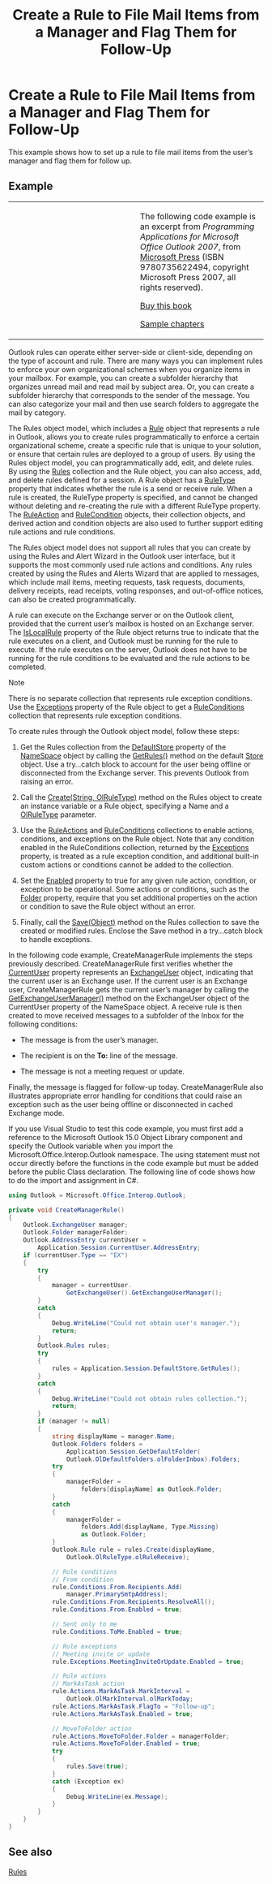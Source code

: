 ﻿---
title: 'Create a Rule to File Mail Items from a Manager and Flag Them for Follow-Up'
TOCTitle: 'Create a Rule to File Mail Items from a Manager and Flag Them for Follow-Up'
ms:assetid: c50578c2-15de-4d5f-87d9-d6162034f083
ms:mtpsurl: https://msdn.microsoft.com/en-us/library/Ff424477(v=office.15)
ms:contentKeyID: 55119880
ms.date: 07/24/2014
mtps_version: v=office.15
dev_langs:
- csharp
---

# Create a Rule to File Mail Items from a Manager and Flag Them for Follow-Up

This example shows how to set up a rule to file mail items from the user’s manager and flag them for follow up.

## Example

<table>
<colgroup>
<col style="width: 50%" />
<col style="width: 50%" />
</colgroup>
<tbody>
<tr class="odd">
<td><p></p></td>
<td><p>The following code example is an excerpt from <em>Programming Applications for Microsoft Office Outlook 2007</em>, from <a href="http://www.microsoft.com/learning/books/default.mspx">Microsoft Press</a> (ISBN 9780735622494, copyright Microsoft Press 2007, all rights reserved).</p>
<p><a href="http://www.amazon.com/gp/product/0735622493?ie=utf8%26tag=msmsdn-20%26linkcode=as2%26camp=1789%26creative=9325%26creativeasin=0735622493">Buy this book</a></p>
<p><a href="https://msdn.microsoft.com/en-us/library/cc513844(v=office.15)">Sample chapters</a></p></td>
</tr>
</tbody>
</table>


Outlook rules can operate either server-side or client-side, depending on the type of account and rule. There are many ways you can implement rules to enforce your own organizational schemes when you organize items in your mailbox. For example, you can create a subfolder hierarchy that organizes unread mail and read mail by subject area. Or, you can create a subfolder hierarchy that corresponds to the sender of the message. You can also categorize your mail and then use search folders to aggregate the mail by category.

The Rules object model, which includes a [Rule](https://msdn.microsoft.com/en-us/library/bb647152\(v=office.15\)) object that represents a rule in Outlook, allows you to create rules programmatically to enforce a certain organizational scheme, create a specific rule that is unique to your solution, or ensure that certain rules are deployed to a group of users. By using the Rules object model, you can programmatically add, edit, and delete rules. By using the [Rules](https://msdn.microsoft.com/en-us/library/bb622788\(v=office.15\)) collection and the Rule object, you can also access, add, and delete rules defined for a session. A Rule object has a [RuleType](https://msdn.microsoft.com/en-us/library/bb645613\(v=office.15\)) property that indicates whether the rule is a send or receive rule. When a rule is created, the RuleType property is specified, and cannot be changed without deleting and re-creating the rule with a different RuleType property. The [RuleAction](https://msdn.microsoft.com/en-us/library/bb644297\(v=office.15\)) and [RuleCondition](https://msdn.microsoft.com/en-us/library/bb612469\(v=office.15\)) objects, their collection objects, and derived action and condition objects are also used to further support editing rule actions and rule conditions.

The Rules object model does not support all rules that you can create by using the Rules and Alert Wizard in the Outlook user interface, but it supports the most commonly used rule actions and conditions. Any rules created by using the Rules and Alerts Wizard that are applied to messages, which include mail items, meeting requests, task requests, documents, delivery receipts, read receipts, voting responses, and out-of-office notices, can also be created programmatically.

A rule can execute on the Exchange server or on the Outlook client, provided that the current user’s mailbox is hosted on an Exchange server. The [IsLocalRule](https://msdn.microsoft.com/en-us/library/bb647386\(v=office.15\)) property of the Rule object returns true to indicate that the rule executes on a client, and Outlook must be running for the rule to execute. If the rule executes on the server, Outlook does not have to be running for the rule conditions to be evaluated and the rule actions to be completed.


> [!NOTE]
> <P>There is no separate collection that represents rule exception conditions. Use the <A href="https://msdn.microsoft.com/en-us/library/bb609880(v=office.15)">Exceptions</A> property of the Rule object to get a <A href="https://msdn.microsoft.com/en-us/library/bb610965(v=office.15)">RuleConditions</A> collection that represents rule exception conditions.</P>



To create rules through the Outlook object model, follow these steps:

1.  Get the Rules collection from the [DefaultStore](https://msdn.microsoft.com/en-us/library/bb623164\(v=office.15\)) property of the [NameSpace](https://msdn.microsoft.com/en-us/library/bb645857\(v=office.15\)) object by calling the [GetRules()](https://msdn.microsoft.com/en-us/library/bb609979\(v=office.15\)) method on the default [Store](https://msdn.microsoft.com/en-us/library/bb609139\(v=office.15\)) object. Use a try…catch block to account for the user being offline or disconnected from the Exchange server. This prevents Outlook from raising an error.

2.  Call the [Create(String, OlRuleType)](https://msdn.microsoft.com/en-us/library/bb643857\(v=office.15\)) method on the Rules object to create an instance variable or a Rule object, specifying a Name and a [OlRuleType](https://msdn.microsoft.com/en-us/library/bb645776\(v=office.15\)) parameter.

3.  Use the [RuleActions](https://msdn.microsoft.com/en-us/library/bb610113\(v=office.15\)) and [RuleConditions](https://msdn.microsoft.com/en-us/library/bb610965\(v=office.15\)) collections to enable actions, conditions, and exceptions on the Rule object. Note that any condition enabled in the RuleConditions collection, returned by the [Exceptions](https://msdn.microsoft.com/en-us/library/bb609880\(v=office.15\)) property, is treated as a rule exception condition, and additional built-in custom actions or conditions cannot be added to the collection.

4.  Set the [Enabled](https://msdn.microsoft.com/en-us/library/bb609147\(v=office.15\)) property to true for any given rule action, condition, or exception to be operational. Some actions or conditions, such as the [Folder](https://msdn.microsoft.com/en-us/library/bb646755\(v=office.15\)) property, require that you set additional properties on the action or condition to save the Rule object without an error.

5.  Finally, call the [Save(Object)](https://msdn.microsoft.com/en-us/library/bb610738\(v=office.15\)) method on the Rules collection to save the created or modified rules. Enclose the Save method in a try…catch block to handle exceptions.

In the following code example, CreateManagerRule implements the steps previously described. CreateManagerRule first verifies whether the [CurrentUser](https://msdn.microsoft.com/en-us/library/bb622574\(v=office.15\)) property represents an [ExchangeUser](https://msdn.microsoft.com/en-us/library/bb609574\(v=office.15\)) object, indicating that the current user is an Exchange user. If the current user is an Exchange user, CreateManagerRule gets the current user’s manager by calling the [GetExchangeUserManager()](https://msdn.microsoft.com/en-us/library/bb646656\(v=office.15\)) method on the ExchangeUser object of the CurrentUser property of the NameSpace object. A receive rule is then created to move received messages to a subfolder of the Inbox for the following conditions:

  - The message is from the user’s manager.

  - The recipient is on the **To:** line of the message.

  - The message is not a meeting request or update.

Finally, the message is flagged for follow-up today. CreateManagerRule also illustrates appropriate error handling for conditions that could raise an exception such as the user being offline or disconnected in cached Exchange mode.

If you use Visual Studio to test this code example, you must first add a reference to the Microsoft Outlook 15.0 Object Library component and specify the Outlook variable when you import the Microsoft.Office.Interop.Outlook namespace. The using statement must not occur directly before the functions in the code example but must be added before the public Class declaration. The following line of code shows how to do the import and assignment in C\#.

``` csharp
using Outlook = Microsoft.Office.Interop.Outlook;
```

``` csharp
private void CreateManagerRule()
{
    Outlook.ExchangeUser manager;
    Outlook.Folder managerFolder;
    Outlook.AddressEntry currentUser =
        Application.Session.CurrentUser.AddressEntry;
    if (currentUser.Type == "EX")
    {
        try
        {
            manager = currentUser.
                GetExchangeUser().GetExchangeUserManager();
        }
        catch
        {
            Debug.WriteLine("Could not obtain user's manager.");
            return;
        }
        Outlook.Rules rules;
        try
        {
            rules = Application.Session.DefaultStore.GetRules();
        }
        catch
        {
            Debug.WriteLine("Could not obtain rules collection.");
            return;
        }
        if (manager != null)
        {
            string displayName = manager.Name;
            Outlook.Folders folders =
                Application.Session.GetDefaultFolder(
                Outlook.OlDefaultFolders.olFolderInbox).Folders;
            try
            {
                managerFolder =
                    folders[displayName] as Outlook.Folder;
            }
            catch
            {
                managerFolder =
                    folders.Add(displayName, Type.Missing)
                    as Outlook.Folder;
            }
            Outlook.Rule rule = rules.Create(displayName,
                Outlook.OlRuleType.olRuleReceive);

            // Rule conditions
            // From condition
            rule.Conditions.From.Recipients.Add(
                manager.PrimarySmtpAddress);
            rule.Conditions.From.Recipients.ResolveAll();
            rule.Conditions.From.Enabled = true;

            // Sent only to me
            rule.Conditions.ToMe.Enabled = true;

            // Rule exceptions
            // Meeting invite or update
            rule.Exceptions.MeetingInviteOrUpdate.Enabled = true;

            // Rule actions
            // MarkAsTask action
            rule.Actions.MarkAsTask.MarkInterval =
                Outlook.OlMarkInterval.olMarkToday;
            rule.Actions.MarkAsTask.FlagTo = "Follow-up";
            rule.Actions.MarkAsTask.Enabled = true;

            // MoveToFolder action
            rule.Actions.MoveToFolder.Folder = managerFolder;
            rule.Actions.MoveToFolder.Enabled = true;
            try
            {
                rules.Save(true);
            }
            catch (Exception ex)
            {
                Debug.WriteLine(ex.Message);
            }
        }
    }
}
```

## See also



[Rules](rules.md)


